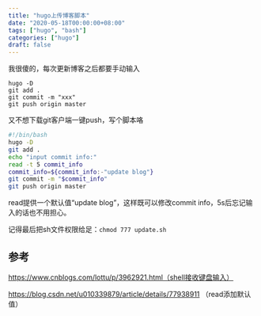 ```yaml
---
title: "hugo上传博客脚本"
date: "2020-05-18T00:00:00+08:00"
tags: ["hugo", "bash"]
categories: ["hugo"]
draft: false
---
```


我很傻的，每次更新博客之后都要手动输入

```shell
hugo -D
git add .
git commit -m "xxx"
git push origin master
```

又不想下载git客户端一键push，写个脚本咯

```bash
#!/bin/bash
hugo -D
git add .
echo "input commit info:"
read -t 5 commit_info
commit_info=${commit_info:-"update blog"}
git commit -m "$commit_info"
git push origin master
```

read提供一个默认值“update blog”，这样既可以修改commit info，5s后忘记输入的话也不用担心。

记得最后把sh文件权限给足：`chmod 777 update.sh`

## 参考

https://www.cnblogs.com/lottu/p/3962921.html（shell接收键盘输入）

https://blog.csdn.net/u010339879/article/details/77938911 （read添加默认值）